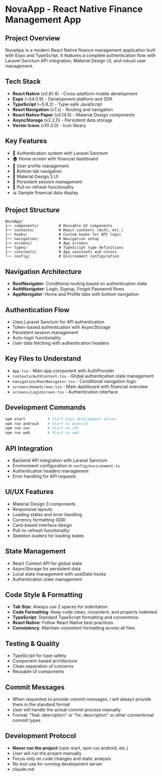 # NovaApp - React Native Finance Management App

## Project Overview
NovaApp is a modern React Native finance management application built with Expo and TypeScript. It features a complete authentication flow with Laravel Sanctum API integration, Material Design UI, and robust user management.

## Tech Stack
- **React Native** (v0.81.4) - Cross-platform mobile development
- **Expo** (~54.0.9) - Development platform and SDK
- **TypeScript** (~5.9.2) - Type-safe JavaScript
- **React Navigation** (v7.x) - Routing and navigation
- **React Native Paper** (v5.14.5) - Material Design components
- **AsyncStorage** (v2.2.0) - Persistent data storage
- **Vector Icons** (v10.3.0) - Icon library

## Key Features
- 🔐 Authentication system with Laravel Sanctum
- 🏠 Home screen with financial dashboard
- 👤 User profile management
- 📱 Bottom tab navigation
- 🎨 Material Design 3 UI
- 💾 Persistent session management
- 🔄 Pull-to-refresh functionality
- 📊 Sample financial data display

## Project Structure
```
NovaApp/
├── components/         # Reusable UI components
├── contexts/           # React contexts (Auth, etc.)
├── hooks/              # Custom hooks for API logic
├── navigation/         # Navigation setup
├── screens/            # App screens
├── types/              # TypeScript type definitions
├── constants/          # App constants and colors
└── config/             # Environment configuration
```

## Navigation Architecture
- **RootNavigator**: Conditional routing based on authentication state
- **AuthNavigator**: Login, Signup, Forgot Password flows
- **AppNavigator**: Home and Profile tabs with bottom navigation

## Authentication Flow
- Uses Laravel Sanctum for API authentication
- Token-based authentication with AsyncStorage
- Persistent session management
- Auto-login functionality
- User data fetching with authentication headers

## Key Files to Understand
- `App.tsx` - Main app component with AuthProvider
- `contexts/AuthContext.tsx` - Global authentication state management
- `navigation/RootNavigator.tsx` - Conditional navigation logic
- `screens/HomeScreen.tsx` - Main dashboard with financial overview
- `screens/LoginScreen.tsx` - Authentication interface

## Development Commands
```bash
npm start          # Start Expo development server
npm run android    # Start on Android
npm run ios        # Start on iOS
npm run web        # Start on web
```

## API Integration
- Backend API integration with Laravel Sanctum
- Environment configuration in `config/environment.ts`
- Authentication headers management
- Error handling for API requests

## UI/UX Features
- Material Design 3 components
- Responsive layouts
- Loading states and error handling
- Currency formatting (IDR)
- Card-based interface design
- Pull-to-refresh functionality
- Skeleton loaders for loading states

## State Management
- React Context API for global state
- AsyncStorage for persistent data
- Local state management with useState hooks
- Authentication state management

## Code Style & Formatting
- **Tab Size**: Always use 2 spaces for indentation
- **Code Formatting**: Keep code clean, consistent, and properly indented
- **TypeScript**: Standard TypeScript formatting and conventions
- **React Native**: Follow React Native best practices
- **Consistency**: Maintain consistent formatting across all files

## Testing & Quality
- TypeScript for type safety
- Component-based architecture
- Clean separation of concerns
- Reusable UI components

## Commit Messages
- When requested to provide commit messages, I will always provide them in the standard format
- User will handle the actual commit process manually
- Format: "feat: description" or "fix: description" or other conventional commit types

## Development Protocol
- **Never run the project** (npm start, npm run android, etc.)
- User will run the project manually
- Focus only on code changes and static analysis
- No tool use for running development server
- claude.md